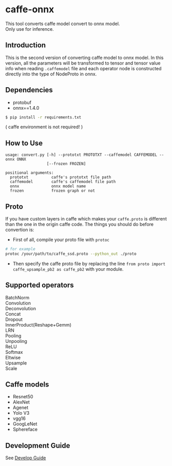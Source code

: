 # caffe-onnx
This tool converts caffe model convert to onnx model.  
Only use for inference.

## Introduction  
This is the second version of converting caffe model to onnx model. In this version, all the parameters will be transformed to tensor and tensor value info when reading `.caffemodel` file and each operator node is constructed directly into the type of NodeProto in onnx.


## Dependencies  
- protobuf  
- onnx==1.4.0    

```bash
$ pip install -r requirements.txt
```

( caffe environment is not required! )

## How to Use  
```
usage: convert.py [-h] --prototxt PROTOTXT --caffemodel CAFFEMODEL --onnx ONNX
                  [--frozen FROZEN]

positional arguments:
  prototxt          caffe's prototxt file path
  caffemodel        caffe's caffemodel file path
  onnx              onnx model name
  frozen            frozen graph or not
```

## Proto
If you have custom layers in caffe which makes your `caffe.proto` is different than the one in the origin caffe code. The things you should do before convertion is:  
- First of all, compile your proto file with `protoc`
```bash
# for example
protoc /your/path/to/caffe_ssd.proto --python_out ./proto
```
- Then specify the caffe proto file by replacing the line `from proto import caffe_upsample_pb2 as caffe_pb2` with your module.
   

## Supported operators  
BatchNorm  
Convolution  
Deconvolution  
Concat  
Dropout  
InnerProduct(Reshape+Gemm)  
LRN  
Pooling  
Unpooling  
ReLU  
Softmax  
Eltwise  
Upsample  
Scale  


## Caffe models  
- Resnet50  
- AlexNet  
- Agenet  
- Yolo V3  
- vgg16  
- GoogLeNet  
- Sphereface  


## Development Guide
See [Develop Guide](./DEVELOP_GUIDE.md)
